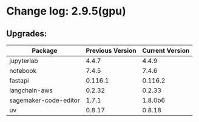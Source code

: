 # Change log: 2.9.5(gpu)

## Upgrades: 

Package | Previous Version | Current Version
---|---|---
jupyterlab|4.4.7|4.4.9
notebook|7.4.5|7.4.6
fastapi|0.116.1|0.116.2
langchain-aws|0.2.32|0.2.33
sagemaker-code-editor|1.7.1|1.8.0b6
uv|0.8.17|0.8.18
